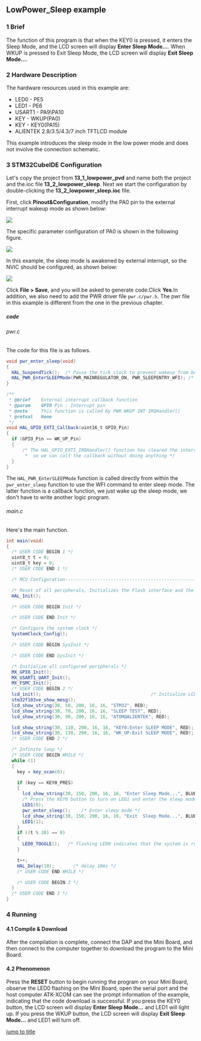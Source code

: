 ## LowPower_Sleep example<a name="brief"></a>

### 1 Brief
The function of this program is that when the KEY0 is pressed, it enters the Sleep Mode, and the LCD screen will display **Enter Sleep Mode...**. When WKUP is pressed to Exit Sleep Mode, the LCD screen will display **Exit Sleep Mode...**. 
### 2 Hardware Description
The hardware resources used in this example are:
+ LED0 - PE5
+ LED1 - PE6
+ USART1 - PA9\PA10
+ KEY - WKUP(PA0)
+ KEY - KEY0(PA15) 
+ ALIENTEK  2.8/3.5/4.3/7 inch TFTLCD module

This example introduces the sleep mode in the low power mode and does not involve the connection schematic.

### 3 STM32CubeIDE Configuration

Let's copy the project from  **13_1_lowpower_pvd** and name both the project and the.ioc file **13_2_lowpower_sleep**. Next we start the configuration by double-clicking the **13_2_lowpower_sleep.ioc** file.

First, click **Pinout&Configuration**, modify the PA0 pin to the external interrupt wakeup mode as shown below:

<img src="../../1_docs/3_figures/13_2_lowpower_sleep/01_pin.png">

The specific parameter configuration of PA0 is shown in the following figure.

<img src="../../1_docs/3_figures/13_2_lowpower_sleep/02_gpio.png">

In this example, the sleep mode is awakened by external interrupt, so the NVIC should be configured, as shown below:

<img src="../../1_docs/3_figures/13_2_lowpower_sleep/03_nvic.png">

Click **File > Save**, and you will be asked to generate code.Click **Yes**.In addition, we also need to add the PWR driver file ``pwr.c/pwr.h``. The pwr file in this example is different from the one in the previous chapter.

##### code
###### pwr.c
The code for this file is as follows.
```c#
void pwr_enter_sleep(void)
{
  HAL_SuspendTick();  /* Pause the tick clock to prevent wakeup from being interrupted by the tick clock */
  HAL_PWR_EnterSLEEPMode(PWR_MAINREGULATOR_ON, PWR_SLEEPENTRY_WFI); /* Execute the WFI command and enter the sleep mode */
}

/**
 * @brief    External interrupt callback function
 * @param    GPIO Pin : Interrupt pin
 * @note     This function is called by PWR WKUP INT IRQHandler()
 * @retval   None
 */
void HAL_GPIO_EXTI_Callback(uint16_t GPIO_Pin)
{
  if (GPIO_Pin == WK_UP_Pin)
  {
      /* The HAL_GPIO_EXTI_IRQHandler() function has cleared the interrupt flag for us,
       *  so we can call the callback without doing anything */
  }
}
```
The ``HAL_PWR_EnterSLEEPMode`` function is called directly from within the ``pwr_enter_sleep`` function to use the WFI command to enter sleep mode.
The latter function is a callback function, we just wake up the sleep mode, we don't have to write another logic program.

###### main.c
Here's the main function.
```c#
int main(void)
{
  /* USER CODE BEGIN 1 */
  uint8_t t = 0;
  uint8_t key = 0;
  /* USER CODE END 1 */

  /* MCU Configuration--------------------------------------------------------*/

  /* Reset of all peripherals, Initializes the Flash interface and the Systick. */
  HAL_Init();

  /* USER CODE BEGIN Init */

  /* USER CODE END Init */

  /* Configure the system clock */
  SystemClock_Config();

  /* USER CODE BEGIN SysInit */

  /* USER CODE END SysInit */

  /* Initialize all configured peripherals */
  MX_GPIO_Init();
  MX_USART1_UART_Init();
  MX_FSMC_Init();
  /* USER CODE BEGIN 2 */
  lcd_init();                                         /* Initialize LCD */
  stm32f103ve_show_mesg();
  lcd_show_string(30, 50, 200, 16, 16, "STM32", RED);
  lcd_show_string(30, 70, 200, 16, 16, "SLEEP TEST", RED);
  lcd_show_string(30, 90, 200, 16, 16, "ATOM@ALIENTEK", RED);

  lcd_show_string(30, 110, 200, 16, 16, "KEY0:Enter SLEEP MODE", RED);
  lcd_show_string(30, 130, 200, 16, 16, "WK_UP:Exit SLEEP MODE", RED);
  /* USER CODE END 2 */

  /* Infinite loop */
  /* USER CODE BEGIN WHILE */
  while (1)
  {
    key = key_scan(0);

    if (key == KEY0_PRES)
    {
      lcd_show_string(30, 150, 200, 16, 16, "Enter Sleep Mode...", BLUE);
      /* Press the KEY0 button to turn on LED1 and enter the sleep mode */
      LED1(0);
      pwr_enter_sleep();    /* Enter sleep mode */
      lcd_show_string(30, 150, 200, 16, 16, "Exit  Sleep Mode...", BLUE);
      LED1(1);
    }
    if ((t % 20) == 0)
    {
      LED0_TOGGLE();   /* flashing LED0 indicates that the system is running */
    }

    t++;
    HAL_Delay(10);   	 /* delay 10ms */
    /* USER CODE END WHILE */

    /* USER CODE BEGIN 3 */
  }
  /* USER CODE END 3 */
}
```

### 4 Running
#### 4.1 Compile & Download
After the compilation is complete, connect the DAP and the Mini Board, and then connect to the computer together to download the program to the Mini Board.
#### 4.2 Phenomenon
Press the **RESET** button to begin running the program on your Mini Board, observe the LED0 flashing on the Mini Board, open the serial port and the host computer ATK-XCOM can see the prompt information of the example, indicating that the code download is successful. If you press the KEY0 button, the LCD screen will display **Enter Sleep Mode...** and LED1 will light up. If you press the WKUP button, the LCD screen will display **Exit Sleep Mode...** and LED1 will turn off.

[jump to title](#brief)